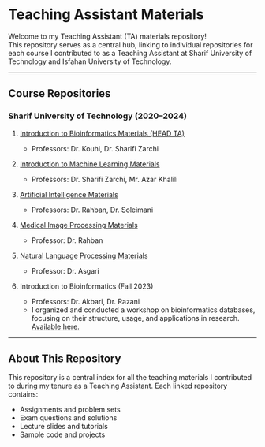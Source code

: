 # Teaching Assistant Materials  

Welcome to my Teaching Assistant (TA) materials repository!  
This repository serves as a central hub, linking to individual repositories for each course I contributed to as a Teaching Assistant at Sharif University of Technology and Isfahan University of Technology.  

---

## **Course Repositories**  

### **Sharif University of Technology (2020–2024)**  
1. [Introduction to Bioinformatics Materials (HEAD TA) ](https://github.com/HadisAhmadian/TA-materials/tree/main/Intro-To-Bio-Materials)  
   - Professors: Dr. Kouhi, Dr. Sharifi Zarchi  

2. [Introduction to Machine Learning Materials](https://github.com/HadisAhmadian/TA-materials/tree/main/ML-materials) 
   - Professors: Dr. Sharifi Zarchi, Mr. Azar Khalili  

3. [Artificial Intelligence Materials](https://github.com/HadisAhmadian/ai-teaching-materials)  
   - Professors: Dr. Rahban, Dr. Soleimani  

4. [Medical Image Processing Materials](https://github.com/HadisAhmadian/image-processing-materials)  
   - Professor: Dr. Rahban  

5. [Natural Language Processing Materials](https://github.com/HadisAhmadian/nlp-materials)  
   - Professor: Dr. Asgari  

6. Introduction to Bioinformatics (Fall 2023)
   - Professors: Dr. Akbari, Dr. Razani
   - I organized and conducted a workshop on bioinformatics databases, focusing on their structure, usage, and applications in research. [Available here.](https://drive.google.com/file/d/1AqjkGjxIWlto1INdwxU2ChaXkpaRO2Z1/view?usp=drive_link)

---

## **About This Repository**  
This repository is a central index for all the teaching materials I contributed to during my tenure as a Teaching Assistant. Each linked repository contains:  
- Assignments and problem sets  
- Exam questions and solutions  
- Lecture slides and tutorials  
- Sample code and projects  

